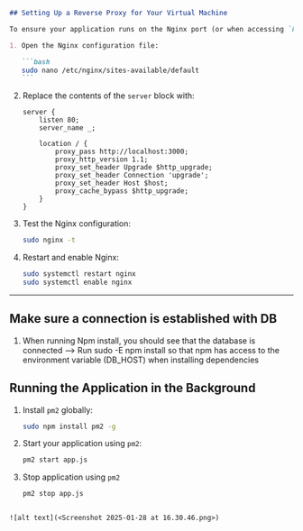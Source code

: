 ````markdown
## Setting Up a Reverse Proxy for Your Virtual Machine

To ensure your application runs on the Nginx port (or when accessing `http://ipaddress`), follow these steps:

1. Open the Nginx configuration file:

   ```bash
   sudo nano /etc/nginx/sites-available/default
   ```
````

2. Replace the contents of the `server` block with:

   ```nginx
   server {
       listen 80;
       server_name _;

       location / {
           proxy_pass http://localhost:3000;
           proxy_http_version 1.1;
           proxy_set_header Upgrade $http_upgrade;
           proxy_set_header Connection 'upgrade';
           proxy_set_header Host $host;
           proxy_cache_bypass $http_upgrade;
       }
   }
   ```

3. Test the Nginx configuration:

   ```bash
   sudo nginx -t
   ```

4. Restart and enable Nginx:

   ```bash
   sudo systemctl restart nginx
   sudo systemctl enable nginx
   ```

---

## Make sure a connection is established with DB

1. When running Npm install, you should see that the database is connected --> Run sudo -E npm install so that npm has access to the environment variable (DB_HOST) when installing dependencies

## Running the Application in the Background

1. Install `pm2` globally:

   ```bash
   sudo npm install pm2 -g
   ```

2. Start your application using `pm2`:

   ```bash
   pm2 start app.js
   ```

3. Stop application using `pm2`
   ```bash
   pm2 stop app.js
   ```

```

![alt text](<Screenshot 2025-01-28 at 16.30.46.png>)
```

